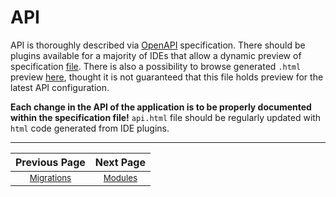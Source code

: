# API
API is thoroughly described via [OpenAPI](https://swagger.io/specification/) specification. There should be
plugins available for a majority of IDEs that allow a dynamic preview of specification [file](./ApiSpecs.json).
There is also a possibility to browse generated `.html` preview [here](./api/api.html), thought it is not guaranteed that
this file holds preview for the latest API configuration.

**Each change in the API of the application is to be properly documented within the
specification file!** `api.html` file should be regularly updated with `html` code generated
from IDE plugins.

---

| Previous Page | Next Page |
|:-------------:|:-----:|
| <sup>[Migrations](./migrations.md)</sup>  | <sup>[Modules](./modules.md)</sup> |
